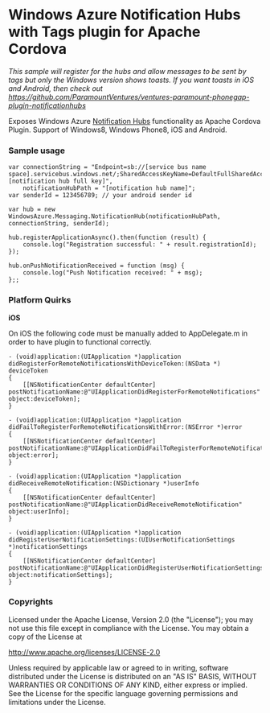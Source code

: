 Windows Azure Notification Hubs with Tags plugin for Apache Cordova
==================================

*This sample will register for the hubs and allow messages to be sent by tags but only the Windows version shows toasts. If you want toasts in iOS and Android, then check out https://github.com/ParamountVentures/ventures-paramount-phonegap-plugin-notificationhubs*

Exposes Windows Azure [Notification Hubs](http://www.windowsazure.com/en-us/services/notification-hubs/) functionality as Apache Cordova Plugin. Support of Windows8, Windows Phone8, iOS and Android.


### Sample usage ###

    var connectionString = "Endpoint=sb://[service bus name space].servicebus.windows.net/;SharedAccessKeyName=DefaultFullSharedAccessSignature;SharedAccessKey=[notification hub full key]",
        notificationHubPath = "[notification hub name]";
    var senderId = 123456789; // your android sender id

    var hub = new WindowsAzure.Messaging.NotificationHub(notificationHubPath, connectionString, senderId);

    hub.registerApplicationAsync().then(function (result) {
        console.log("Registration successful: " + result.registrationId);
    });

    hub.onPushNotificationReceived = function (msg) {
        console.log("Push Notification received: " + msg);
    };;

### Platform Quirks ###
**iOS**

On iOS the following code must be manually added to AppDelegate.m in order to have plugin to functional correctly.
~~~
- (void)application:(UIApplication *)application didRegisterForRemoteNotificationsWithDeviceToken:(NSData *) deviceToken
{
    [[NSNotificationCenter defaultCenter] postNotificationName:@"UIApplicationDidRegisterForRemoteNotifications" object:deviceToken];
}

- (void)application:(UIApplication *)application didFailToRegisterForRemoteNotificationsWithError:(NSError *)error
{
    [[NSNotificationCenter defaultCenter] postNotificationName:@"UIApplicationDidFailToRegisterForRemoteNotifications" object:error];
}

- (void)application:(UIApplication *)application didReceiveRemoteNotification:(NSDictionary *)userInfo
{
    [[NSNotificationCenter defaultCenter] postNotificationName:@"UIApplicationDidReceiveRemoteNotification" object:userInfo];
}

- (void)application:(UIApplication *)application didRegisterUserNotificationSettings:(UIUserNotificationSettings *)notificationSettings
{
    [[NSNotificationCenter defaultCenter] postNotificationName:@"UIApplicationDidRegisterUserNotificationSettings" object:notificationSettings];
}
~~~~
### Copyrights ###
Licensed under the Apache License, Version 2.0 (the "License");
you may not use this file except in compliance with the License.
You may obtain a copy of the License at

http://www.apache.org/licenses/LICENSE-2.0

Unless required by applicable law or agreed to in writing, software
distributed under the License is distributed on an "AS IS" BASIS,
WITHOUT WARRANTIES OR CONDITIONS OF ANY KIND, either express or implied.
See the License for the specific language governing permissions and
limitations under the License.
